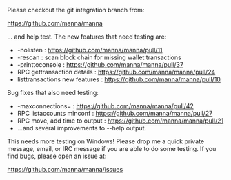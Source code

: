 Please checkout the git integration branch from:

https://github.com/manna/manna

... and help test.  The new features that need testing are:

* -nolisten : https://github.com/manna/manna/pull/11
* -rescan : scan block chain for missing wallet transactions
* -printtoconsole : https://github.com/manna/manna/pull/37
* RPC gettransaction details : https://github.com/manna/manna/pull/24
* listtransactions new features : https://github.com/manna/manna/pull/10

Bug fixes that also need testing:

* -maxconnections= : https://github.com/manna/manna/pull/42
* RPC listaccounts minconf : https://github.com/manna/manna/pull/27
* RPC move, add time to output : https://github.com/manna/manna/pull/21
* ...and several improvements to --help output.

This needs more testing on Windows!  Please drop me a quick private message, email, or IRC message if you are able to do some testing.  If you find bugs, please open an issue at:

https://github.com/manna/manna/issues
